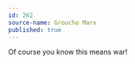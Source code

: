 ```yaml
---
id: 262
source-name: Groucho Marx
published: true
---
```


<p>Of course you know this means war!</p>


